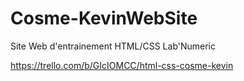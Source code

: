 # Cosme-KevinWebSite
Site Web d'entrainement HTML/CSS Lab'Numeric

https://trello.com/b/GIcIOMCC/html-css-cosme-kevin
